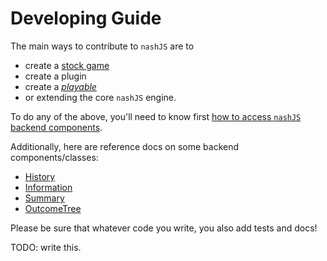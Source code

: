 # Developing Guide

The main ways to contribute to `nashJS` are to
* create a [stock game](../stock-games/creating-stock-games.md)
* create a plugin
* create a [_playable_](./custom-playable.md)
* or extending the core `nashJS` engine.

To do any of the above, you'll need to know first [how to access `nashJS` backend components](./backend.md). 

Additionally, here are reference docs on some backend components/classes:
* [History](./history.md)
* [Information](./information.md)
* [Summary](./summary.md)
* [OutcomeTree](./outcometree.md)

Please be sure that whatever code you write, you also add tests and docs!

TODO: write this.
